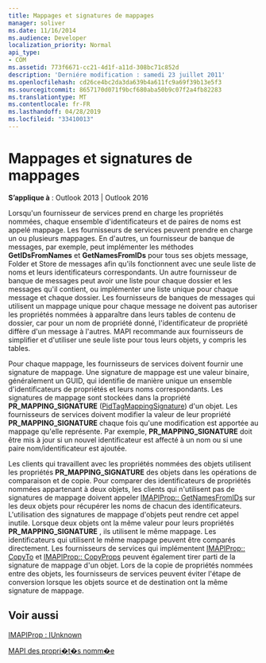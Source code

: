 ```yaml
---
title: Mappages et signatures de mappages
manager: soliver
ms.date: 11/16/2014
ms.audience: Developer
localization_priority: Normal
api_type:
- COM
ms.assetid: 773f6671-cc21-4d1f-a11d-308bc71c852d
description: 'Derniére modification : samedi 23 juillet 2011'
ms.openlocfilehash: cd26ce4bc2da3da639b4a611fc9a69f39b13e5f3
ms.sourcegitcommit: 8657170d071f9bcf680aba50b9c07f2a4fb82283
ms.translationtype: MT
ms.contentlocale: fr-FR
ms.lasthandoff: 04/28/2019
ms.locfileid: "33410013"
---
```

# <a name="mappings-and-mapping-signatures"></a>Mappages et signatures de mappages

  
  
**S’applique à** : Outlook 2013 | Outlook 2016 
  
Lorsqu'un fournisseur de services prend en charge les propriétés nommées, chaque ensemble d'identificateurs et de paires de noms est appelé mappage. Les fournisseurs de services peuvent prendre en charge un ou plusieurs mappages. En d'autres, un fournisseur de banque de messages, par exemple, peut implémenter les méthodes **GetIDsFromNames** et **GetNamesFromIDs** pour tous ses objets message, Folder et Store de messages afin qu'ils fonctionnent avec une seule liste de noms et leurs identificateurs correspondants. Un autre fournisseur de banque de messages peut avoir une liste pour chaque dossier et les messages qu'il contient, ou implémenter une liste unique pour chaque message et chaque dossier. Les fournisseurs de banques de messages qui utilisent un mappage unique pour chaque message ne doivent pas autoriser les propriétés nommées à apparaître dans leurs tables de contenu de dossier, car pour un nom de propriété donné, l'identificateur de propriété diffère d'un message à l'autres. MAPI recommande aux fournisseurs de simplifier et d'utiliser une seule liste pour tous leurs objets, y compris les tables. 
  
Pour chaque mappage, les fournisseurs de services doivent fournir une signature de mappage. Une signature de mappage est une valeur binaire, généralement un GUID, qui identifie de manière unique un ensemble d'identificateurs de propriétés et leurs noms correspondants. Les signatures de mappage sont stockées dans la propriété **PR_MAPPING_SIGNATURE** ([PidTagMappingSignature](pidtagmappingsignature-canonical-property.md)) d'un objet. Les fournisseurs de services doivent modifier la valeur de leur propriété **PR_MAPPING_SIGNATURE** chaque fois qu'une modification est apportée au mappage qu'elle représente. Par exemple, **PR_MAPPING_SIGNATURE** doit être mis à jour si un nouvel identificateur est affecté à un nom ou si une paire nom/identificateur est ajoutée. 
  
Les clients qui travaillent avec les propriétés nommées des objets utilisent les propriétés **PR_MAPPING_SIGNATURE** des objets dans les opérations de comparaison et de copie. Pour comparer des identificateurs de propriétés nommées appartenant à deux objets, les clients qui n'utilisent pas de signatures de mappage doivent appeler [IMAPIProp:: GetNamesFromIDs](imapiprop-getnamesfromids.md) sur les deux objets pour récupérer les noms de chacun des identificateurs. L'utilisation des signatures de mappage d'objets peut rendre cet appel inutile. Lorsque deux objets ont la même valeur pour leurs propriétés **PR_MAPPING_SIGNATURE** , ils utilisent le même mappage. Les identificateurs qui utilisent le même mappage peuvent être comparés directement. Les fournisseurs de services qui implémentent [IMAPIProp:: CopyTo](imapiprop-copyto.md) et [IMAPIProp:: CopyProps](imapiprop-copyprops.md) peuvent également tirer parti de la signature de mappage d'un objet. Lors de la copie de propriétés nommées entre des objets, les fournisseurs de services peuvent éviter l'étape de conversion lorsque les objets source et de destination ont la même signature de mappage. 
  
## <a name="see-also"></a>Voir aussi



[IMAPIProp : IUnknown](imapipropiunknown.md)


[MAPI des propri�t�s nomm�e](mapi-named-properties.md)

